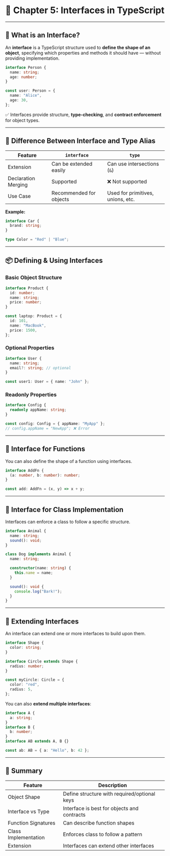 # 📘 Chapter 5: Interfaces in TypeScript

---

## 🔹 What is an Interface?

An **interface** is a TypeScript structure used to **define the shape of an object**, specifying which properties and methods it should have — without providing implementation.

```ts
interface Person {
  name: string;
  age: number;
}

const user: Person = {
  name: "Alice",
  age: 30,
};
```

✅ Interfaces provide structure, **type-checking**, and **contract enforcement** for object types.

---

## 🔄 Difference Between Interface and Type Alias

| Feature             | `interface`             | `type`                            |
| ------------------- | ----------------------- | --------------------------------- |
| Extension           | Can be extended easily  | Can use intersections (`&`)       |
| Declaration Merging | Supported               | ❌ Not supported                  |
| Use Case            | Recommended for objects | Used for primitives, unions, etc. |

**Example:**

```ts
interface Car {
  brand: string;
}

type Color = "Red" | "Blue";
```

---

## 📦 Defining & Using Interfaces

### Basic Object Structure

```ts
interface Product {
  id: number;
  name: string;
  price: number;
}

const laptop: Product = {
  id: 101,
  name: "MacBook",
  price: 1500,
};
```

### Optional Properties

```ts
interface User {
  name: string;
  email?: string; // optional
}

const user1: User = { name: "John" };
```

### Readonly Properties

```ts
interface Config {
  readonly appName: string;
}

const config: Config = { appName: "MyApp" };
// config.appName = "NewApp"; ❌ Error
```

---

## 🧰 Interface for Functions

You can also define the shape of a function using interfaces.

```ts
interface AddFn {
  (a: number, b: number): number;
}

const add: AddFn = (x, y) => x + y;
```

---

## 🧬 Interface for Class Implementation

Interfaces can enforce a class to follow a specific structure.

```ts
interface Animal {
  name: string;
  sound(): void;
}

class Dog implements Animal {
  name: string;

  constructor(name: string) {
    this.name = name;
  }

  sound(): void {
    console.log("Bark!");
  }
}
```

---

## 🧱 Extending Interfaces

An interface can extend one or more interfaces to build upon them.

```ts
interface Shape {
  color: string;
}

interface Circle extends Shape {
  radius: number;
}

const myCircle: Circle = {
  color: "red",
  radius: 5,
};
```

You can also **extend multiple interfaces**:

```ts
interface A {
  a: string;
}
interface B {
  b: number;
}
interface AB extends A, B {}

const ab: AB = { a: "Hello", b: 42 };
```

---

## 🧠 Summary

| Feature              | Description                                  |
| -------------------- | -------------------------------------------- |
| Object Shape         | Define structure with required/optional keys |
| Interface vs Type    | Interface is best for objects and contracts  |
| Function Signatures  | Can describe function shapes                 |
| Class Implementation | Enforces class to follow a pattern           |
| Extension            | Interfaces can extend other interfaces       |
